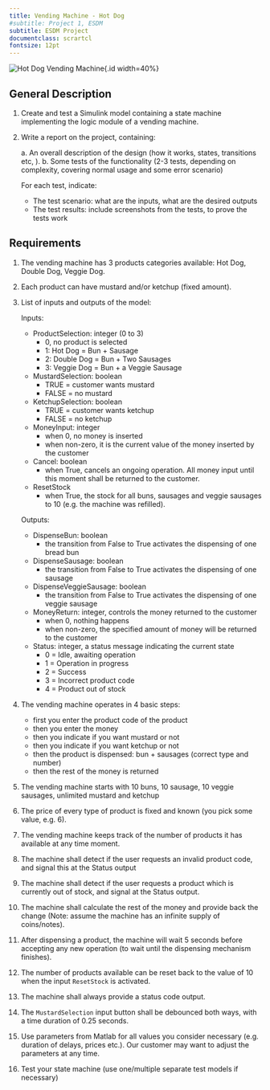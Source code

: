 ```yaml
---
title: Vending Machine - Hot Dog
#subtitle: Project 1, ESDM
subtitle: ESDM Project
documentclass: scrartcl
fontsize: 12pt
---
```


![Hot Dog Vending Machine](img/VendingMachineHotDog.jpg){.id width=40%}

## General Description

1. Create and test a Simulink model containing a state machine implementing the logic module of a vending machine.

2. Write a report on the project, containing:

   a. An overall description of the design (how it works, states, transitions etc, ).
   b. Some tests of the functionality (2-3 tests, depending on complexity, covering normal usage and some error scenario)

      For each test, indicate:

      - The test scenario: what are the inputs, what are the desired outputs
      - The test results: include screenshots from the tests, to prove the tests work

## Requirements

1. The vending machine has 3 products categories available: Hot Dog, Double Dog, Veggie Dog.

1. Each product can have mustard and/or ketchup (fixed amount).

1. List of inputs and outputs of the model:

   Inputs:
     - ProductSelection: integer (0 to 3)
        - 0, no product is selected
        - 1: Hot Dog = Bun + Sausage
        - 2: Double Dog = Bun + Two Sausages
        - 3: Veggie Dog = Bun + a Veggie Sausage
     - MustardSelection: boolean
        - TRUE = customer wants mustard
        - FALSE = no mustard
     - KetchupSelection: boolean
        - TRUE = customer wants ketchup
        - FALSE = no ketchup
     - MoneyInput: integer
        - when 0, no money is inserted
        - when non-zero, it is the current value of the money inserted by the customer
     - Cancel: boolean
        - when True, cancels an ongoing operation. All money input until this moment shall be returned to the customer.
     - ResetStock
        - when True, the stock for all buns, sausages and veggie sausages to 10 (e.g. the machine was refilled).

   Outputs:
     - DispenseBun: boolean
        - the transition from False to True activates the dispensing of one bread bun
     - DispenseSausage: boolean
        - the transition from False to True activates the dispensing of one sausage
     - DispenseVeggieSausage: boolean
        - the transition from False to True activates the dispensing of one veggie sausage
     - MoneyReturn: integer, controls the money returned to the customer
        - when 0, nothing happens
        - when non-zero, the specified amount of money will be returned to the customer
     - Status: integer, a status message indicating the current state
        - 0 = Idle, awaiting operation
        - 1 = Operation in progress
        - 2 = Success
        - 3 = Incorrect product code
        - 4 = Product out of stock

1. The vending machine operates in 4 basic steps:
   - first you enter the product code of the product
   - then you enter the money
   - then you indicate if you want mustard or not
   - then you indicate if you want ketchup or not
   - then the product is dispensed: bun + sausages (correct type and number)
   - then the rest of the money is returned

1. The vending machine starts with 10 buns, 10 sausage, 10 veggie sausages, unlimited mustard and ketchup

1. The price of every type of product is fixed and known (you pick some value, e.g. 6).

1. The vending machine keeps track of the number of products it has available at any time moment.

1. The machine shall detect if the user requests an invalid product code, and signal this at the Status output

1. The machine shall detect if the user requests a product which is currently out of stock, and signal at the Status output.

1. The machine shall calculate the rest of the money and provide back the change (Note: assume the machine has an infinite supply of coins/notes).

1. After dispensing a product, the machine will wait 5 seconds before accepting any new operation (to wait until the dispensing mechanism finishes).

1. The number of products available can be reset back to the value of 10 when the input `ResetStock` is activated.

1. The machine shall always provide a status code output.

1. The `MustardSelection` input button shall be debounced both ways, with a time duration of 0.25 seconds.

1. Use parameters from Matlab for all values you consider necessary (e.g. duration of delays, prices etc.).
Our customer may want to adjust the parameters at any time.

1. Test your state machine (use one/multiple separate test models if necessary)
